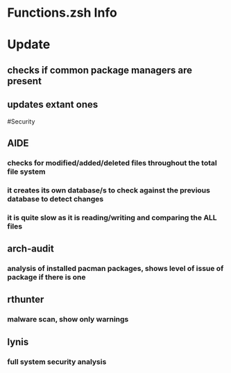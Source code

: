 # Functions.zsh Info

# Update

## checks if common package managers are present
## updates extant ones

#Security

## AIDE 
### checks for modified/added/deleted files throughout the total file system
### it creates its own database/s to check against the previous database to detect changes 
### it is quite slow as it is reading/writing and comparing the ALL files

## arch-audit
### analysis of installed pacman packages, shows level of issue of package if there is one

## rthunter
### malware scan, show only warnings

## lynis
### full system security analysis
